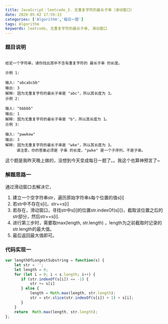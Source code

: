 ```yaml
---
title: JavaScript：leetcode_3. 无重复字符的最长子串（滑动窗口）
date: 2020-05-02 17:59:13
categories: ['Algorithm','每日一题']
tags: Algorithm
keywords: leetcode, 无重复字符的最长子串, 滑动窗口
---
```


### 题目说明
```

给定一个字符串，请你找出其中不含有重复字符的 最长子串 的长度。

示例 1:

输入: "abcabcbb"
输出: 3 
解释: 因为无重复字符的最长子串是 "abc"，所以其长度为 3。
示例 2:

输入: "bbbbb"
输出: 1
解释: 因为无重复字符的最长子串是 "b"，所以其长度为 1。
示例 3:

输入: "pwwkew"
输出: 3
解释: 因为无重复字符的最长子串是 "wke"，所以其长度为 3。
     请注意，你的答案必须是 子串 的长度，"pwke" 是一个子序列，不是子串。

```
<!-- more -->

这个题是我昨天晚上做的，没想到今天变成每日一题了。。我这个也算神预言了~
### 解题思路一
通过滑动窗口去解决它，
1. 建立一个空字符串str，遍历原始字符串s每个位置的值s[i]
2. 若str中不存在s[i]，str+=s[i]
3. 若存在，滑动窗口，寻找str中s[i]的位置str.indexOf(s[i])，截取该位置之后的str部分，然后str+=s[i].
4. 进行第三步时，需要取max(length, str.length) ，length为之前截取时记录的str.length的最大值。
5. 最后返回最大值即可。
### 代码实现一
```javascript
var lengthOfLongestSubstring = function(s) {
    let str = '';
    let length = 0;
    for (let i = 0; i < s.length; i++) {
       if (str.indexOf(s[i]) == -1) {
           str += s[i]
       } else {
           length = Math.max(length, str.length);
           str = str.slice(str.indexOf(s[i]) + 1) + s[i];
       }
    }
    return  Math.max(length, str.length);
};
```


